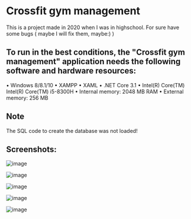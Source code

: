 <h1>Crossfit gym management</h1>

This is a project made in 2020 when I was in highschool. For sure have some  bugs ( maybe I will fix them, maybe:) )

<h2>To run in the best conditions, the "Crossfit gym management" application needs the following software and hardware resources:</h2>
•	Windows 8/8.1/10
•	XAMPP
•	XAML
•	.NET Core 3.1
•	Intel(R) Core(TM)  Intel(R) Core(TM) i5-8300H
•	Internal memory: 2048 MB RAM
•	External memory:  256 MB

<h2>Note</h2>
The SQL code to create the database was not loaded!

<h2>Screenshots:</h2>

![image](https://user-images.githubusercontent.com/57674281/223523080-21a45d75-4ad4-440f-ac32-ed31fb1d2fd5.png)

![image](https://user-images.githubusercontent.com/57674281/223523179-697d5ea9-e9ff-4516-8b13-27e969d232ea.png)

![image](https://user-images.githubusercontent.com/57674281/223523190-7cf76347-1cd2-4288-a4be-95564ffa4af2.png)

![image](https://user-images.githubusercontent.com/57674281/223523210-fb3ef05d-ce25-4343-b4de-eea667bd4c8d.png)

![image](https://user-images.githubusercontent.com/57674281/223523247-a3f13569-8f5a-4b01-b027-b0eeafd2be69.png)

